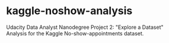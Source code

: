 # kaggle-noshow-analysis
Udacity Data Analyst Nanodegree Project 2: "Explore a Dataset"  
Analysis for the Kaggle No-show-appointments dataset.
